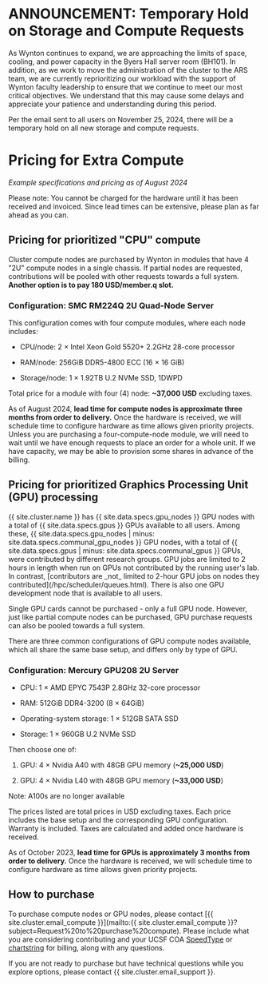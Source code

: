 # ANNOUNCEMENT: Temporary Hold on Storage and Compute Requests
As Wynton continues to expand, we are approaching the limits of space, cooling, and power capacity in the Byers Hall server room (BH101). In addition, as we work to move the administration of the cluster to the ARS team, we are currently reprioritizing our workload with the support of Wynton faculty leadership to ensure that we continue to meet our most critical objectives. We understand that this may cause some delays and appreciate your patience and understanding during this period.

Per the email sent to all users on November 25, 2024, there will be a temporary hold on all new storage and compute requests.

# Pricing for Extra Compute

_Example specifications and pricing as of August 2024_

Please note: You cannot be charged for the hardware until it has been received and invoiced. Since lead times can be extensive, please plan as far ahead as you can. 


## Pricing for prioritized "CPU" compute

Cluster compute nodes are purchased by Wynton in modules that have 4 "2U" compute nodes in a single chassis. If partial nodes are requested, contributions will be pooled with other requests towards a full system. **Another option is to pay 180 USD/member.q slot.**


### Configuration: SMC RM224Q 2U Quad-Node Server

This configuration comes with four compute modules, where each node includes:

* CPU/node: 2 × Intel Xeon Gold 5520+ 2.2GHz 28-core processor 

* RAM/node: 256GiB DDR5-4800 ECC (16 × 16 GiB)

* Storage/node: 1 × 1.92TB U.2 NVMe SSD, 1DWPD

Total price for a module with four (4) node: **~37,000 USD** excluding taxes.

As of August 2024, **lead time for compute nodes is approximate three months from order to delivery.** Once the hardware is received, we will schedule time to configure hardware as time allows given priority projects. Unless you are purchasing a four-compute-node module, we will need to wait until we have enough requests to place an order for a whole unit. If we have capacity, we may be able to provision some shares in advance of the billing. 

## Pricing for prioritized Graphics Processing Unit (GPU) processing

<div class="alert alert-info" role="alert" markdown="1">
{{ site.cluster.name }} has {{ site.data.specs.gpu_nodes }} GPU nodes with a total of {{ site.data.specs.gpus }} GPUs available to all users. Among these, {{ site.data.specs.gpu_nodes | minus: site.data.specs.communal_gpu_nodes }} GPU nodes, with a total of {{ site.data.specs.gpus | minus: site.data.specs.communal_gpus }} GPUs, were contributed by different research groups. GPU jobs are limited to 2 hours in length when run on GPUs not contributed by the running user's lab.  In contrast, [contributors are _not_ limited to 2-hour GPU jobs on nodes they contributed](/hpc/scheduler/queues.html). There is also one GPU development node that is available to all users.
</div>

Single GPU cards cannot be purchased - only a full GPU node. However, just like partial compute nodes can be purchased, GPU purchase requests can also be pooled towards a full system. 

There are three common configurations of GPU compute nodes available, which all share the same base setup, and differs only by type of GPU.

### Configuration: Mercury GPU208 2U Server

* CPU: 1 × AMD EPYC 7543P 2.8GHz 32-core processor

* RAM: 512GiB DDR4-3200 (8 × 64GiB)

* Operating-system storage: 1 × 512GB SATA SSD

* Storage: 1 × 960GB U.2 NVMe SSD

Then choose one of:

1. GPU: 4 × Nvidia A40 with 48GB GPU memory (**~25,000 USD**) 

2. GPU: 4 × Nvidia L40 with 48GB GPU memory (**~33,000 USD**)

Note: A100s are no longer available

The prices listed are total prices in USD excluding taxes.  Each price includes the base setup and the corresponding GPU configuration. Warranty is included.  Taxes are calculated and added once hardware is received.

As of October 2023, **lead time for GPUs is approximately 3 months from order to delivery.**  Once the hardware is received, we will schedule time to configure hardware as time allows given priority projects.  


## How to purchase

To purchase compute nodes or GPU nodes, please contact [{{ site.cluster.email_compute }}](mailto:{{ site.cluster.email_compute }}?subject=Request%20to%20purchase%20compute). Please include what you are considering contributing and your UCSF COA [SpeedType] or [chartstring] for billing, along with any questions.

If you are not ready to purchase but have technical questions while you explore options, please contact {{ site.cluster.email_support }}. 

[SpeedType]: https://controller.ucsf.edu/how-to-guides/accounting-reporting/using-ucsf-chart-accounts
[chartstring]: https://controller.ucsf.edu/how-to-guides/accounting-reporting/using-ucsf-chart-accounts
